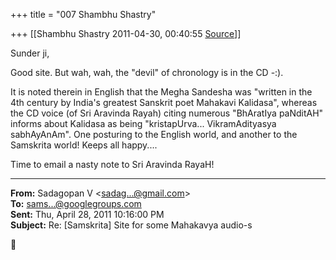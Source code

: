 +++
title = "007 Shambhu Shastry"

+++
[[Shambhu Shastry	2011-04-30, 00:40:55 [Source](https://groups.google.com/g/samskrita/c/m7z1bVxMQzQ)]]



Sunder ji,

  

Good site. But wah, wah, the "devil" of chronology is in the CD -:).

  

It is noted therein in English that the Megha Sandesha was "written in the 4th century by India's greatest Sanskrit poet Mahakavi Kalidasa", whereas the CD voice (of Sri Aravinda Rayah) citing numerous "BhAratIya paNditAH" informs about Kalidasa as being "kristapUrva... VikramAdityasya sabhAyAnAm". One posturing to the English world, and another to the Samskrita world! Keeps all happy....

  

Time to email a nasty note to Sri Aravinda RayaH!

  

------------------------------------------------------------------------

**From:** Sadagopan V \<[sadag...@gmail.com]()\>  
**To:** [sams...@googlegroups.com]()  
**Sent:** Thu, April 28, 2011 10:16:00 PM  
**Subject:** Re: \[Samskrita\] Site for some Mahakavya audio-s  



